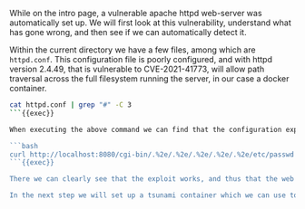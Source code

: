 While on the intro page, a vulnerable apache httpd web-server was automatically set up. We will first look at this vulnerability, understand what has gone wrong, and then see if we can automatically detect it. 

Within the current directory we have a few files, among which are `httpd.conf`. This configuration file is poorly configured, and with httpd version 2.4.49, that is vulnerable to CVE-2021-41773, will allow path traversal across the full filesystem running the server, in our case a docker container.

```bash
cat httpd.conf | grep "#" -C 3
```{{exec}}

When executing the above command we can find that the configuration explicitly allows all directories to be accessed. The idea is that this is all directories within the web server's own directory. However, in the specific version of apache used there is an issue with the path normalization, enabling path traversal. We can experience this ourselves with the command below:

```bash
curl http://localhost:8080/cgi-bin/.%2e/.%2e/.%2e/.%2e/.%2e/etc/passwd
```{{exec}}

There we can clearly see that the exploit works, and thus that the web server we have set up is vulnerable.

In the next step we will set up a tsunami container which we can use to detect the vulnerability automatically.